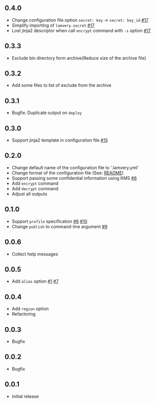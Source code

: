 ## 0.4.0

- Change configuration file option `secret: key` -> `secret: key_id` [#17]()
- Simplify importing of `lamvery.secret` [#17]()
- Lost jinja2 descriptor when call `encrypt` command with `-s` option [#17]()

## 0.3.3

- Exclude bin directory form archive(Reduce size of the archive file)

## 0.3.2

- Add some files to list of exclude from the archive

## 0.3.1

- Bugfix: Duplicate output on `deploy`

## 0.3.0

- Support jinja2 template in configuration file [#15]()

## 0.2.0

- Change default name of the configuration file to '.lamvery.yml'
- Change format of the configuration file (See: [README](https://github.com/marcy-terui/lamvery/blob/master/README.md#setup))
- Support passing some confidential information using KMS [#8]()
- Add `encrypt` command
- Add `decrypt` command
- Adjust all outputs

## 0.1.0

- Support `profile` specification [#6]() [#10]()
- Change `publish` to command-line argument [#9]()

## 0.0.6

- Collect help messages

## 0.0.5

- Add `alias` option [#1]() [#7]()

## 0.0.4

- Add `region` option
- Refactoring

## 0.0.3

- Bugfix

## 0.0.2

- Bugfix

## 0.0.1

- Initial release

<!--- The following link definition list is generated by PimpMyChangelog --->
[#1]: https://github.com/marcy-terui/lamvery/issues/1
[#6]: https://github.com/marcy-terui/lamvery/issues/6
[#7]: https://github.com/marcy-terui/lamvery/issues/7
[#8]: https://github.com/marcy-terui/lamvery/issues/8
[#9]: https://github.com/marcy-terui/lamvery/issues/9
[#10]: https://github.com/marcy-terui/lamvery/issues/10
[#15]: https://github.com/marcy-terui/lamvery/issues/15
[#17]: https://github.com/marcy-terui/lamvery/issues/17
